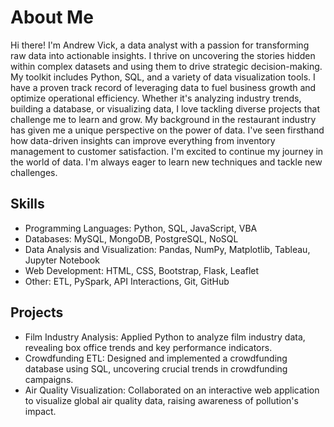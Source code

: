 # About Me

  Hi there! I'm Andrew Vick, a data analyst with a passion for transforming raw data into actionable insights. I thrive on uncovering the stories hidden within complex datasets and using them to drive strategic decision-making.
  My toolkit includes Python, SQL, and a variety of data visualization tools. I have a proven track record of leveraging data to fuel business growth and optimize operational efficiency. Whether it's analyzing industry trends, building a database, or visualizing data, I love tackling diverse projects that challenge me to learn and grow.
  My background in the restaurant industry has given me a unique perspective on the power of data. I've seen firsthand how data-driven insights can improve everything from inventory management to customer satisfaction.
  I'm excited to continue my journey in the world of data. I'm always eager to learn new techniques and tackle new challenges.

## Skills
-	Programming Languages: Python, SQL, JavaScript, VBA
-	Databases: MySQL, MongoDB, PostgreSQL, NoSQL
-	Data Analysis and Visualization: Pandas, NumPy, Matplotlib, Tableau, Jupyter Notebook
-	Web Development: HTML, CSS, Bootstrap, Flask, Leaflet
-	Other: ETL, PySpark, API Interactions, Git, GitHub

## Projects
-	Film Industry Analysis: Applied Python to analyze film industry data, revealing box office trends and key performance indicators.
-	Crowdfunding ETL: Designed and implemented a crowdfunding database using SQL, uncovering crucial trends in crowdfunding campaigns.
-	Air Quality Visualization: Collaborated on an interactive web application to visualize global air quality data, raising awareness of pollution's impact.
